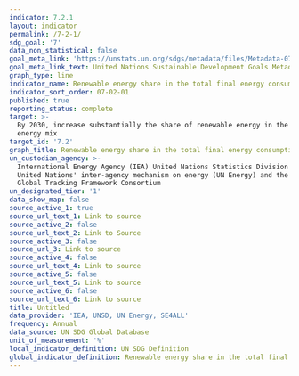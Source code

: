 ```yaml
---
indicator: 7.2.1
layout: indicator
permalink: /7-2-1/
sdg_goal: '7'
data_non_statistical: false
goal_meta_link: 'https://unstats.un.org/sdgs/metadata/files/Metadata-07-02-01.pdf '
goal_meta_link_text: United Nations Sustainable Development Goals Metadata (PDF 216 KB)
graph_type: line
indicator_name: Renewable energy share in the total final energy consumption
indicator_sort_order: 07-02-01
published: true
reporting_status: complete
target: >-
  By 2030, increase substantially the share of renewable energy in the global
  energy mix
target_id: '7.2'
graph_title: Renewable energy share in the total final energy consumption
un_custodian_agency: >-
  International Energy Agency (IEA) United Nations Statistics Division (UNSD)
  United Nations' inter-agency mechanism on energy (UN Energy) and the SE4ALL
  Global Tracking Framework Consortium
un_designated_tier: '1'
data_show_map: false
source_active_1: true
source_url_text_1: Link to source
source_active_2: false
source_url_text_2: Link to Source
source_active_3: false
source_url_3: Link to source
source_active_4: false
source_url_text_4: Link to source
source_active_5: false
source_url_text_5: Link to source
source_active_6: false
source_url_text_6: Link to source
title: Untitled
data_provider: 'IEA, UNSD, UN Energy, SE4ALL'
frequency: Annual
data_source: UN SDG Global Database
unit_of_measurement: '%'
local_indicator_definition: UN SDG Definition
global_indicator_definition: Renewable energy share in the total final energy consumption
---
```

